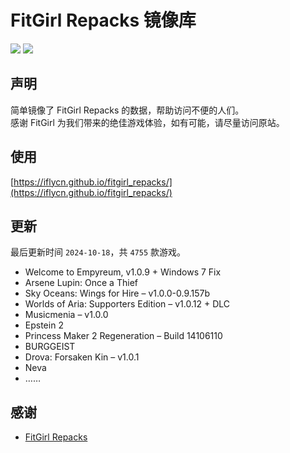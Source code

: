 ﻿# FitGirl Repacks 镜像库
![](https://img.shields.io/badge/ci-passing-brightgreen.svg?logo=github)
![](https://img.shields.io/badge/license-MIT-brightgreen.svg)

## 声明
简单镜像了 FitGirl Repacks 的数据，帮助访问不便的人们。  
感谢 FitGirl 为我们带来的绝佳游戏体验，如有可能，请尽量访问原站。

## 使用
[https://iflycn.github.io/fitgirl_repacks/](https://iflycn.github.io/fitgirl_repacks/)

## 更新
最后更新时间 `2024-10-18`，共 `4755` 款游戏。
- Welcome to Empyreum, v1.0.9 + Windows 7 Fix
- Arsene Lupin: Once a Thief
- Sky Oceans: Wings for Hire – v1.0.0-0.9.157b
- Worlds of Aria: Supporters Edition – v1.0.12 + DLC
- Musicmenia – v1.0.0
- Epstein 2
- Princess Maker 2 Regeneration – Build 14106110
- BURGGEIST
- Drova: Forsaken Kin – v1.0.1
- Neva
- ……

## 感谢
- [FitGirl Repacks](https://fitgirl-repacks.site/)
